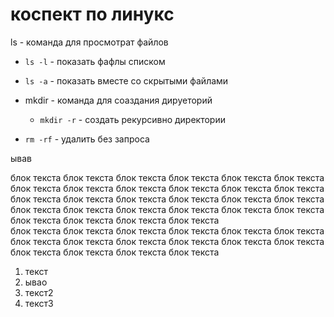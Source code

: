 # коспект по линукс

ls - команда для просмотрат файлов  
- `ls -l` - показать фафлы списком
- `ls -a` - показать вместе со скрытыми файлами

- mkdir - команда для соаздания дируеторий
    - `mkdir -r` - создать рекурсивно директории

- `rm -rf` - удалить без запроса

ывав

блок текста блок текста блок текста блок текста блок текста блок текста блок текста блок текста блок текста блок текста блок текста блок текста блок текста блок текста блок текста блок текста блок текста блок текста блок текста блок текста блок текста блок текста блок текста блок текста блок текста блок текста блок текста блок текста  
блок текста блок текста блок текста блок текста блок текста блок текста блок текста блок текста блок текста блок текста блок текста блок текста блок текста блок текста блок текста блок текста  

1. текст
1. ывао
1. текст2
1. текст3